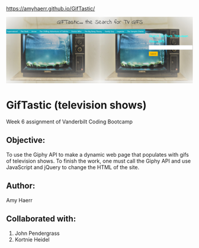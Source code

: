  https://amyhaerr.github.io/GifTastic/


<img src="assets/images/television.png" >


# GifTastic (television shows)
Week 6 assignment of Vanderbilt Coding Bootcamp

## Objective: 
To use the Giphy API to make a dynamic web page that populates with gifs of television shows. To finish the work, one must call the Giphy API and use JavaScript and jQuery to change the HTML of the site.


## Author:
Amy Haerr

## Collaborated with:
1. John Pendergrass
2. Kortnie Heidel

